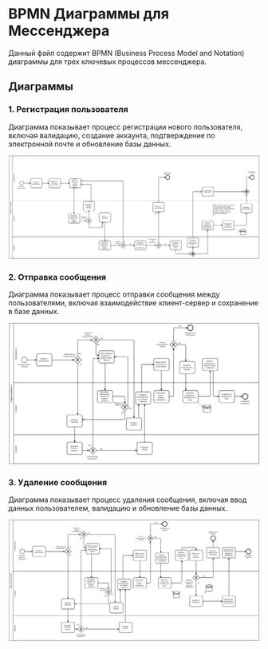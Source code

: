 # BPMN Диаграммы для Мессенджера

Данный файл содержит BPMN (Business Process Model and Notation) диаграммы для трех ключевых процессов мессенджера.

## Диаграммы

### 1. Регистрация пользователя

Диаграмма показывает процесс регистрации нового пользователя, включая валидацию, создание аккаунта, подтверждение по электронной почте и обновление базы данных.

![Регистрация пользователя](schemas/registration_diagram.svg)

### 2. Отправка сообщения

Диаграмма показывает процесс отправки сообщения между пользователями, включая взаимодействие клиент-сервер и сохранение в базе данных.

![Отправка сообщения](schemas/send_message_diagram.svg)

### 3. Удаление сообщения

Диаграмма показывает процесс удаления сообщения, включая ввод данных пользователем, валидацию и обновление базы данных.

![Удаление сообщения](schemas/delete_message_diagram.svg)